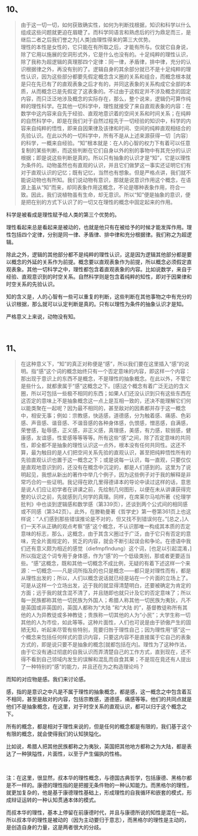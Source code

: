 <h2>10、</h2><blockquote data-pid="j5FEu5hL">由于这一切一切，如何获致确实性，如何为判断找根据，知识和科学以什么组成这些问题就更迫在眉睫了。而科学同语言和熟虑后的行为鼎足而三，是继后二者之后我们誉之为[人类]由理性得来的第三大优势。<br>理性的本性是女性的，它只能在有所取之后，才能有所与。仅就它自身说，除了它用以施展的空洞形式外，它是什么也没有的。十足纯粹的理性认识，除了我称为超逻辑的真理那四个定律：同一律，矛盾律，排中律，充分的认识根据律之外，再没有别的了。逻辑自身的其余部分就已不是十足纯粹的理性认识，因为这些部分都要先假定概念含义圈的关系和组合，而概念根本就是只在先已有了的直观表象之后才有的，并同这表象的关系构成它全部的本质，从而概念已是先假定了这表象的。不过由于这假定并不涉及概念的固定内容，而只泛泛地涉及概念的实际存在，那么，整个说来，逻辑仍可算作纯粹的理性科学。在其他一切科学中，理性就接受了来自直观表象的内容：在数学中这内容来自先于经验、直观地意识着的空间关系和时间关系；在纯粹的自然科学中，即是在我们对于自然过程先于一切经验的知识中，科学的内容来自纯粹的悟性，即来自因果律及该律和时间、空间的纯粹直观相结合的先验认识。在此以外的一切科学中，所有不是从上述来源获得一切［内容〕的科学，一概来自经验。“知”根本就是：在人的心智的权力下有着可以任意复制的某些判断，而这些判断在它们自身以外的别的事物中有其充分的认识根据；即是说这些判断是真的。所以只有抽象的认识才是“知”，它是以理性为条件的。动物虽然也有直观的认识，并且它们做梦这一事实还证明它们有对于直观认识的记忆；既有记忆，当然也有想象。但是严格点讲，我们就不能说动物也有所知。我们说动物有意识，那就是说意识作用这个概念，在语源上虽从“知”而来，却同表象作用这概念，不论是哪种表象作用，符合一致。因此，我们说植物虽有生命，却无意识。所以“知”便是抽象的意识，便是把在别的方式下认识了的一切又在理性的概念中固定起来的作用。</blockquote><p data-pid="d1CFj6-A">科学是被看成是理性赋予给人类的第三个优势的。</p><p data-pid="STzh7Z8f">理性看起来总是看起来是被动的，也就是他只有在被给予的时候才能发挥作用。理性包括四个定律，分别是同一律、矛盾律、排中律和充分根据律。我们称之为超逻辑。</p><p data-pid="i06jWns6">除此之外，逻辑的其他部分都不是纯粹的理性认识，这是因为逻辑其他部分都是要以概念的外延的关系作为前提。概念要以直观表象作为前提，所以概念必须假定直观表象。其他一切科学之中，理性都包含着直观表象的内容。比如说数学，来自于经验、直观意识到的时空关系。自然科学则是包含着纯粹的知性，即对于因果律和时空关系的先验认识。</p><p data-pid="iZbyTNhf">知的含义是，人的心智有一些可以重复的判断，这些判断在其他事物之中有充分的认识根据，那么就可以认定判断是真的。只有以理性为条件的抽象认识才是知。</p><p data-pid="mafyu90H">严格意义上来说，动物没有知。</p><p><br></p><h2>11、</h2><blockquote data-pid="CS9sTLoC">在这种意义下，“知”的真正对称便是“感”，所以我们要在这里插入“感”的说明。指“感”这个词的概念始终只有一个否定意味的内容，即这样一个内容：那出现于意识上的东西不是概念，不是理性的抽象概念。在此以外，不管它是些什么，就都隶属于“感”这概念之下。[感]这个概念有着广泛无边的含义圈，所以可包括一些极不相同的东西；如果人们还没认识到只有这些东西在这否定的意味上不是抽象概念这一点上是互相一致的，还决不能理解它们何以能类聚在一起呢？因为最不相同的，甚至敌对的因素都并存于这一概念中，相安无事；例如：宗教感，快适感，道德感，分为触着感、痛感、色彩感、声音感、谐音感、不谐音感的各种身体感，仇恨感，憎恶感，自满感，荣誉感，耻辱感，正义感，非正义感，真理感，美感，有力感，软弱感，健康感，友谊感，性爱感等等等等。所有这些“感”之间，除了否定意味的共同性，即全都不是抽象的理性认识这一点外，根本没有任何共同性。这还不算，最为触目的是人们把空间关系先验的直观认识，甚至把纯粹悟性所有的先验直观认识也置于这一概念之下；或是说每一认识，每一直观，只要仅仅是直观地意识到的，还没有在概念中沉淀的，都是人们感到的。这里为了说明起见，我想从新出的著作中举几个例子，因为这些例子对于我的解释是非常巧合的一些证明。我记得在欧几里得德译本的导论中读过这样的话，意思是说人们应让初学者在讲课之前，先绘制几何图形，以便在未从讲课获得完整的认识之前，先就感到几何学的真理。同样，在席莱尔马哈所著《伦理学批判》中也谈到逻辑感和数学感（第339页），还谈到两个公式间的相同感或不同感（第342页）。此外，在滕勒曼著《哲学史》第一卷第361页上也这样说：“人们感到那些错误推论是不对的，但又找不到错误何在。”[总之，]人们一天不从正确的观点考察“感”这个概念，不认识那唯一构成其本质的否定意味的标志，那么，这概念，由于其含义圈过于广泛，由于它只有否定的意味，完全片面规定的，贫乏的内容，就会不断引起误会和争论。在德语中我们还有意义颇为相近的感觉（diefmpflndung）这个词，[也足以引起混淆，]所以指定这个词专用于身体感，作为“感”的一个低级类别，那或者更要适当些。“感”这概念，既和其他一切概念不成比例，无疑的有着下述这样一个来源：一切概念——凡是词所指及的也只是概念——都只是对理性而有，都是从理性出发的；所以，人们以概念说话就已经是站在一个片面的立场上了。可是从这样一个立场出发，近于我的就显得清楚明白，还要被确定为肯定的方面；远于我的就含混不清了，并且随即也就只计及它的否定意味了；所以每一民族都称其他一切民族为外国人；希腊人称其他一切民族为夷狄，凡不是英国或非英国的，英国人都称为“大陆 ”和“大陆 的”，基督教徒称所有其他的人为异教徒或多神教徒；贵族称一切其他的人为“小民”；大学生称一切其他的人为市侩，如此等等。这种片面性，人们也可说是由于骄傲产生的固陋无知，听起来尽管有些特别，竞要归咎于理性自己；因为理性用“感”这一个概念来包括任何样式的意识内容，只要这内容不是直接属于它自己的表象方式的，即是说只要不是抽象的概念[就都包括在内]。理性为了这种作法，由于它没有通过彻底的自我认识而弄清楚自己的工作方式，直到现在，还不得不看到自己领域内发生的误解和混乱而自食其果；不是现在竟还有人提出了一种特别的“感”的能力，并且还在为之构造理论吗？</blockquote><p data-pid="8TfLMkBL">而知的对应物是感。我们来讨论感。</p><p data-pid="06wq_g_O">感，指的是意识之中凡是不属于理性的抽象概念，都是感，这一概念之中包含着互不相同，甚至是敌对的内容，包括宗教感，道德感，痛感等等。他们的共同点就是他们不是抽象概念，在这里，对于时空关系的直观认识，都可以归于这个概念之下。</p><p data-pid="NlWEBcEA">所有的概念，都是相对于理性来说的，但是任何的概念都是有限的，我们基于这个有限的概念，就会使得我们的认知狭隘化。</p><p data-pid="kfDjl2XB">比如说，希腊人把其他民族都称之为夷狄，英国把其他地方都称之为大陆，都是表达了一种狭隘性，片面性，以至于产生偏执的性格。</p><p><br></p><p data-pid="S32b9UQa">注：在这里，很显然，叔本华的理性概念，与德国古典哲学，包括康德、黑格尔都是不一样的。康德的理性指的是把握无条件物的一种认知能力。而黑格尔的理性，就更加复杂的，他是基于康德理性基础上，形成理性的自我循环和嵌套的模式，形成辩证运转的一种认知贯通本体的模式。</p><p data-pid="rJTvP2kB">而叔本华的理性，基本上停留在前康德时代，并且与康德所说的知性是混在一起。所以叔本华的理性是被动的（因为主动要归于意志），而黑格尔的理性是主动的，是创造自身的力量，这是两者很大的分歧。</p><p></p>